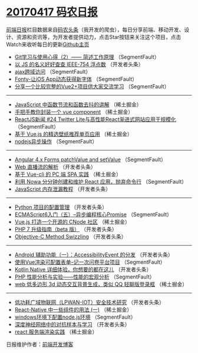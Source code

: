 # [20170417 码农日报](17.md)

[前端日报](http://caibaojian.com/c/news)栏目数据来自[码农头条](http://hao.caibaojian.com/)（我开发的爬虫），每日分享前端、移动开发、设计、资源和资讯等，为开发者提供动力，点击Star按钮来关注这个项目，点击Watch来收听每日的更新[Github主页](https://github.com/kujian/frontendDaily)
* [Git学习与使用心得（2）—— 简述工作原理](http://hao.caibaojian.com/34946.html) （SegmentFault）
* [以 JS 的名义好好查查 IEEE-754 浮点数](http://hao.caibaojian.com/34964.html) （开发者头条）
* [ajax跨域访问](http://hao.caibaojian.com/34943.html) （SegmentFault）
* [Fonty-让iOS App动态获得新字体](http://hao.caibaojian.com/34944.html) （SegmentFault）
* [分享一个比较完整的Vue2+项目供大家交流学习](http://hao.caibaojian.com/34934.html) （SegmentFault）

***
* [JavaScript 中函数节流和函数去抖的讲解](http://hao.caibaojian.com/34914.html) （稀土掘金）
* [手把手教你封装一个 vue component](http://hao.caibaojian.com/34915.html) （稀土掘金）
* [ReactJS新闻 #24 Twitter Lite与高性能React渐进式网站应用于规模化](http://hao.caibaojian.com/34947.html) （SegmentFault）
* [基于 Vue.js 的精选壁纸推荐单页应用](http://hao.caibaojian.com/34916.html) （稀土掘金）
* [nodejs异步操作](http://hao.caibaojian.com/34948.html) （SegmentFault）

***
* [Angular 4.x Forms patchValue and setValue](http://hao.caibaojian.com/34938.html) （SegmentFault）
* [Web 直播流的解析](http://hao.caibaojian.com/34972.html) （开发者头条）
* [基于 Vue-cli 的 PC 端 SPA 实践](http://hao.caibaojian.com/34918.html) （稀土掘金）
* [利用 Nowa 分分钟创建和维护 React 应用，抛弃命令行](http://hao.caibaojian.com/34939.html) （SegmentFault）
* [JavaScript 内存泄漏教程](http://hao.caibaojian.com/34952.html) （开发者头条）

***
* [Python 项目的配置管理](http://hao.caibaojian.com/34963.html) （开发者头条）
* [ECMAScript6入门（五）&#8211;异步编程核心Promise](http://hao.caibaojian.com/34941.html) （SegmentFault）
* [Vue.js 打造一个开源的 CNode 社区](http://hao.caibaojian.com/34910.html) （稀土掘金）
* [PHP 7 升级指南（beta 版）](http://hao.caibaojian.com/34976.html) （开发者头条）
* [Objective-C Method Swizzling](http://hao.caibaojian.com/34978.html) （开发者头条）

***
* [Android 辅助功能（一）：AccessibilityEvent 的分发](http://hao.caibaojian.com/34979.html) （开发者头条）
* [使用Vue渲染可配置表单&#8211;记一次问卷平台项目](http://hao.caibaojian.com/34935.html) （SegmentFault）
* [Kotlin Native 详细体验，你想要的都在这儿](http://hao.caibaojian.com/34980.html) （开发者头条）
* [PHP 性能分析与实验——性能的宏观分析](http://hao.caibaojian.com/34937.html) （SegmentFault）
* [web 低多边形 3d 动态交互背景生成，类似 QQ 轻聊版登录框](http://hao.caibaojian.com/34917.html) （稀土掘金）

***
* [低功耗广域物联网（LPWAN-IOT）安全技术研究](http://hao.caibaojian.com/34973.html) （开发者头条）
* [React-Native 中一些组件的用法 (一)](http://hao.caibaojian.com/34919.html) （稀土掘金）
* [windows环境下配置node.js环境](http://hao.caibaojian.com/34940.html) （SegmentFault）
* [深度神经网络中的对抗样本与学习](http://hao.caibaojian.com/34977.html) （开发者头条）
* [react 服务端渲染实践](http://hao.caibaojian.com/34912.html) （稀土掘金）

日报维护作者：[前端开发博客](http://caibaojian.com/) 